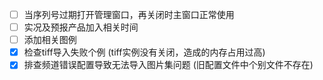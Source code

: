 - [ ] 当序列号过期打开管理窗口，再关闭时主窗口正常使用
- [ ] 实况及预报产品加入相关时间
- [ ] 添加相关图例
- [x] 检查tiff导入失败个例 (tiff实例没有关闭，造成的内存占用过高)
- [x] 排查频道错误配置导致无法导入图片集问题 (旧配置文件中个别文件不存在)